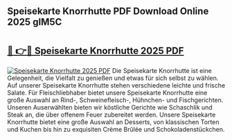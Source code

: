 ## Speisekarte Knorrhutte PDF Download Online 2025 gIM5C

# <h2><a href="http://gcblzof.nevu.top/?p=Speisekarte+Knorrhutte">🔗 👉🔴 Speisekarte Knorrhutte 2025 PDF</a></h2>

[![Speisekarte Knorrhutte 2025 PDF](https://i.imgur.com/dBaPXMq.png)](http://gcblzof.nevu.top/?p=Speisekarte+Knorrhutte)
Die Speisekarte Knorrhutte ist eine Gelegenheit, die Vielfalt zu genießen und etwas für sich selbst zu wählen. Auf unserer Speisekarte Knorrhutte stehen verschiedene leichte und frische Salate. Für Fleischliebhaber bietet unsere Speisekarte Knorrhutte eine große Auswahl an Rind-, Schweinefleisch-, Hühnchen- und Fischgerichten. Unseren Auserwählten bieten wir köstliche Gerichte wie Schaschlik und Steak an, die über offenem Feuer zubereitet werden. Unsere Speisekarte Knorrhutte bietet eine große Auswahl an Desserts, von klassischen Torten und Kuchen bis hin zu exquisiten Crème Brûlée und Schokoladenstückchen.
